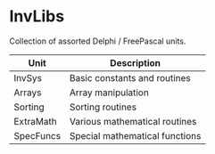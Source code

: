 # InvLibs
Collection of assorted Delphi / FreePascal units. 

Unit | Description
-----|------------
InvSys | Basic constants and routines
Arrays | Array manipulation
Sorting | Sorting routines
ExtraMath | Various mathematical routines 
SpecFuncs | Special mathematical functions
